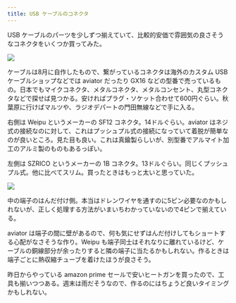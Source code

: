 ```yaml
---
title: USB ケーブルのコネクタ
---
```


USB ケーブルのパーツを少しずつ揃えていて、比較的安価で雰囲気の良さそうなコネクタをいくつか買ってみた。

![](/images/20201013-connector-1.jpg)

ケーブルは8月に自作したもので、繋がっているコネクタは海外のカスタム USB ケーブルショップなどでは aviator だったり GX16 などの型番で売っているもの。日本でもマイクコネクタ、メタルコネクタ、メタルコンセント、丸型コネクタなどで探せば見つかる。安ければプラグ・ソケット合わせて600円ぐらい。秋葉原に行けばマルツや、ラジオデパートの門田無線などで手に入る。

右側は Weipu というメーカーの SF12 コネクタ。14ドルぐらい。aviator はネジ式の接続なのに対して、これはプッシュプル式の接続になっていて着脱が簡単なのが良いところ。見た目も良い。これは真鍮製らしいが、別型番でアルマイト加工のアルミ製のものもあるっぽい。

左側は SZRICO というメーカーの 1B コネクタ。13ドルぐらい。同じくプッシュプル式。他に比べてスリム。買ったときはもっと太いと思っていた。

![](/images/20201013-connector-2.jpg)

中の端子のはんだ付け側。本当はドレンワイヤを通すのに5ピン必要なのかもしれないが、正しく処理する方法がいまいちわかっていないので4ピンで揃えている。

aviator は端子の間に壁があるので、何も気にせずはんだ付けしてもショートする心配がなさそうな作り。Weipu も端子同士はそれなりに離れているけど、ケーブルの銅線部分が余ったりすると隣の端子に当たるかもしれない。作るときは端子ごとに熱収縮チューブを着けたほうが良さそう。

昨日からやっている amazon prime セールで安いヒートガンを買ったので、工具も揃いつつある。週末は雨だそうなので、作るのにはちょうど良いタイミングかもしれない。
